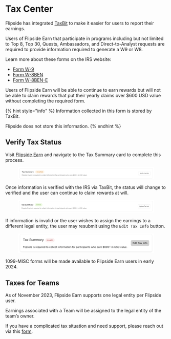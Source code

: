 # Tax Center

Flipside has integrated [TaxBit](https://taxbit.com/) to make it easier for users to report their earnings.

Users of Flipside Earn that participate in programs including but not limited to Top 8, Top 30, Quests, Ambassadors, and Direct-to-Analyst requests are required to provide information required to generate a W9 or W8.

Learn more about these forms on the IRS website:

* [Form W-9](https://www.irs.gov/forms-pubs/about-form-w-9)
* [Form W-8BEN](https://www.irs.gov/forms-pubs/about-form-w-8-ben)
* [Form W-8BEN-E](https://www.irs.gov/forms-pubs/about-form-w-8-ben-e)&#x20;

Users of Flipside Earn will be able to continue to earn rewards but will not be able to claim rewards that put their yearly claims over $600 USD value without completing the required form.

{% hint style="info" %}
Information collected in this form is stored by TaxBit.&#x20;

Flipside does not store this information.
{% endhint %}

## Verify Tax Status

Visit [Flipside Earn](https://flipsidecrypto.xyz/earn) and navigate to the Tax Summary card to complete this process.

<figure><img src="../../.gitbook/assets/image (8).png" alt=""><figcaption></figcaption></figure>

Once information is verified with the IRS via TaxBit, the status will change to verified and the user can continue to claim rewards at will.

<figure><img src="../../.gitbook/assets/image (9).png" alt=""><figcaption></figcaption></figure>

If information is invalid or the user wishes to assign the earnings to a different legal entity, the user may resubmit using the `Edit Tax Info` button.

<figure><img src="../../.gitbook/assets/image (10).png" alt=""><figcaption></figcaption></figure>

1099-MISC forms will be made available to Flipside Earn users in early 2024.

## Taxes for Teams

As of November 2023, Flipside Earn supports one legal entity per Flipside user.&#x20;

Earnings associated with a Team will be assigned to the legal entity of the team’s owner.&#x20;

If you have a complicated tax situation and need support, please reach out via this [form](https://share.hsforms.com/1PtUn6I6wQ3erCbc33eZDrQedyra).
